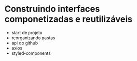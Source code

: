 # Construindo interfaces componetizadas e reutilizáveis

- start de projeto
- reorganizando pastas
- api do github
- axios
- styled-components
